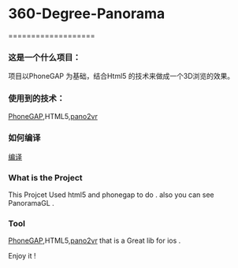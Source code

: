 # 360-Degree-Panorama
===================

### 这是一个什么项目：   
项目以PhoneGAP 为基础，结合Html5 的技术来做成一个3D浏览的效果。

### 使用到的技术：
[PhoneGAP](http://www.phonegap.com),HTML5,[pano2vr](http://www.pano2vr.com)

### 如何编译
[编译](http://docs.phonegap.com/en/2.0.0/guide_cordova-webview_ios.md.html#Embedding%20Cordova%20WebView%20on%20iOS)



### What is the Project
This Projcet Used html5 and phonegap to do . also you can see PanoramaGL . 

### Tool
[PhoneGAP](http://www.phonegap.com),HTML5,[pano2vr](http://www.pano2vr.com)
that is a Great lib for ios .

Enjoy it ! 

